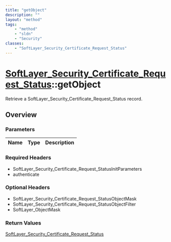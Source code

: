 ```yaml
---
title: "getObject"
description: ""
layout: "method"
tags:
    - "method"
    - "sldn"
    - "Security"
classes:
    - "SoftLayer_Security_Certificate_Request_Status"
---
```

# [SoftLayer_Security_Certificate_Request_Status](/reference/services/SoftLayer_Security_Certificate_Request_Status)::getObject

Retrieve a SoftLayer_Security_Certificate_Request_Status record.


## Overview 


### Parameters 
|Name | Type | Description |
| --- | --- | --- |


### Required Headers
* SoftLayer_Security_Certificate_Request_StatusInitParameters
* authenticate

### Optional Headers
* SoftLayer_Security_Certificate_Request_StatusObjectMask
* SoftLayer_Security_Certificate_Request_StatusObjectFilter
* SoftLayer_ObjectMask

### Return Values
<a href='/reference/datatypes/SoftLayer_Security_Certificate_Request_Status'>SoftLayer_Security_Certificate_Request_Status </a>

